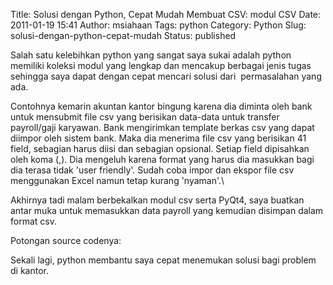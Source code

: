 Title: Solusi dengan Python, Cepat Mudah Membuat CSV: modul CSV
Date: 2011-01-19 15:41
Author: msiahaan
Tags: python
Category: Python
Slug: solusi-dengan-python-cepat-mudah
Status: published

Salah satu kelebihkan python yang sangat saya sukai adalah python memiliki koleksi modul yang lengkap dan mencakup berbagai jenis tugas sehingga saya dapat dengan cepat mencari solusi dari  permasalahan yang ada.

Contohnya kemarin akuntan kantor bingung karena dia diminta oleh bank untuk mensubmit file csv yang berisikan data-data untuk transfer payroll/gaji karyawan. Bank mengirimkan template berkas csv yang dapat diimpor oleh sistem bank. Maka dia menerima file csv yang berisikan 41 field, sebagian harus diisi dan sebagian opsional. Setiap field dipisahkan oleh koma (,). Dia mengeluh karena format yang harus dia masukkan bagi dia terasa tidak 'user friendly'. Sudah coba impor dan ekspor file csv menggunakan Excel namun tetap kurang 'nyaman'.\

Akhirnya tadi malam berbekalkan modul csv serta PyQt4, saya buatkan antar muka untuk memasukkan data payroll yang kemudian disimpan dalam format csv.


Potongan source codenya:

<script src="https://gist.github.com/786137.js?file=payroll_csv_writer.py"></script>

Sekali lagi, python membantu saya cepat menemukan solusi bagi problem di kantor.


